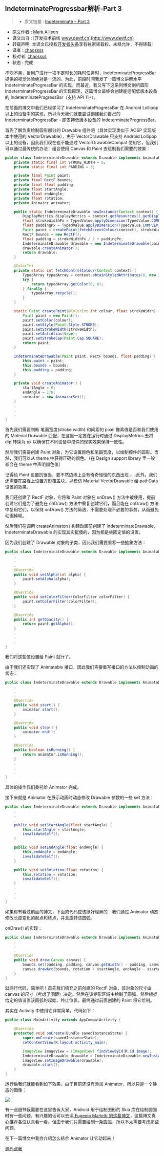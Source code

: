 IndeterminateProgressbar解析-Part 3
---

> * 原文链接 : [Indeterminate – Part 3](https://blog.stylingandroid.com/indeterminate-part-3/)
* 原文作者 : [Mark Allison](blog.stylingandroid.com)
* 译文出自 : [开发技术前线 www.devtf.cn](http://www.devtf.cn)
* 转载声明: 本译文已授权[开发者头条](http://toutiao.io/download)享有独家转载权，未经允许，不得转载!
* 译者 : [chaossss](https://github.com/chaossss) 
* 校对者: [chaossss](https://github.com/chaossss) 
* 状态 :  完成 



不吹不黑，当用户进行一项不定时长的耗时任务时，IndeterminateProgressBar 提供的视觉体验绝对是一流的。为此，前段时间我发了一篇博文讲解水平 IndeterminateProgressBar 的实现，而最近，我又写下这系列博文剖析圆形 IndeterminateProgressBar 的实现原理，这篇博文最终会创建能适配低版本设备的 IndeterminateProgressBar（支持 API 11+）。

在前面的博文中我们已经学习了 IndeterminateProgressBar 在 Android Lollipop 以上的设备中的实现，所以今天我们就要尝试创建我们自己的 IndeterminateProgressBar - 即支持低版本设备的 IndeterminateProgressBar。

首先了解负责绘制圆形部分的 Drawable 组件吧（具体实现类似于 AOSP 实现版本中使用的 VectorDrawable），由于 VectorDrawable 只支持 Android Lollipop 以上的设备，因此我们现在也不能通过 VectorDrawableCompat 使用它，但我们可以通过最传统的办法：组合使用 Canvas 和 Paint 去绘制我们需要的效果：

```java
public class IndeterminateDrawable extends Drawable implements Animatable {
    private static final int STROKE_WIDTH = 6;
    private static final int PADDING = 3;

    private final Paint paint;
    private final RectF bounds;
    private final float padding;
    private float startAngle;
    private float endAngle;
    private float rotation;
    private Animator animator;

    public static IndeterminateDrawable newInstance(Context context) {
        DisplayMetrics displayMetrics = context.getResources().getDisplayMetrics();
        float strokeWidthPx = TypedValue.applyDimension(TypedValue.COMPLEX_UNIT_DIP, STROKE_WIDTH, displayMetrics);
        float paddingPx = TypedValue.applyDimension(TypedValue.COMPLEX_UNIT_DIP, PADDING, displayMetrics);
        Paint paint = createPaint(fetchAccentColour(context), strokeWidthPx);
        RectF bounds = new RectF();
        float padding = strokeWidthPx / 2 + paddingPx;
        IndeterminateDrawable drawable = new IndeterminateDrawable(paint, bounds, padding);
        drawable.createAnimator();
        return drawable;
    }

    @ColorInt
    private static int fetchControlColour(Context context) {
        TypedArray typedArray = context.obtainStyledAttributes(0, new int[]{R.attr.colorControlActivated});
        try {
            return typedArray.getColor(0, 0);
        } finally {
            typedArray.recycle();
        }
    }

    static Paint createPaint(@ColorInt int colour, float strokeWidth) {
        Paint paint = new Paint();
        paint.setColor(colour);
        paint.setStyle(Paint.Style.STROKE);
        paint.setStrokeWidth(strokeWidth);
        paint.setAntiAlias(true);
        paint.setStrokeCap(Paint.Cap.SQUARE);
        return paint;
    }

    IndeterminateDrawable(Paint paint, RectF bounds, float padding) {
        this.paint = paint;
        this.bounds = bounds;
        this.padding = padding;
    }

    private void createAnimator() {
        startAngle = 0;
        endAngle = 270;
        animator = new AnimatorSet();
    }
    .
    .
    .
}
```

首先我们需要判断 笔画宽度(stroke width) 和间距的 pixel 像素值是否和我们使用的 Material Drawable 匹配，在这里一定要在运行时通过 DisplayMetrics 去将 dip 转换为 px 以确保在不同设备中控件的现实效果保持一致性。

然后我们需要创建 Paint 对象，为它设置颜色和笔画宽度，以绘制控件的圆形。当然，我们可以从 theme 中获得正确的颜色。（在 Design support library 里一般都会在 theme 中声明颜色值）

记得给 Paint 设置抗锯齿，要不然边缘上会有奇奇怪怪的东西出现……此外，我们还需要在路径上设置方形覆盖块，以模仿 Material VectorDrawable 给 pathData 设置的效果。

我们还创建了 RectF 对象，它将和 Paint 对象在 onDraw() 方法中被使用，提前创建它们是为了避免在 onDraw() 方法中重复创建它们，而且能在 onDraw() 方法中复用它们，以保持 onDraw() 方法的简洁，不需要处理不必要的事务，从而避免动画掉帧。

然后我们在调用 createAnimator() 构建动画前创建了 IndeterminateDrawable，IndeterminateDrawable 的实现其实挺傻的，因为都是些固定值的设置。

因为我们创建了 Drawable 对象的子类，因此我们需要重写一些抽象方法：

```java
public class IndeterminateDrawable extends Drawable implements Animatable {
    .
    .
    .
    @Override
    public void setAlpha(int alpha) {
        paint.setAlpha(alpha);
    }

    @Override
    public void setColorFilter(ColorFilter colorFilter) {
        paint.setColorFilter(colorFilter);
    }

    @Override
    public int getOpacity() {
        return paint.getAlpha();
    }
    .
    .
    .
}
```

我们将这些值设置给 Paint 就行了。

由于我们还实现了 Animatable 接口，因此我们需要重写接口的方法以控制动画的状态：

```java
public class IndeterminateDrawable extends Drawable implements Animatable {
    .
    .
    .
    @Override
    public void start() {
        animator.start();
    }

    @Override
    public void stop() {
        animator.end();
    }

    @Override
    public boolean isRunning() {
        return animator.isRunning();
    }
    .
    .
    .
}
```

具体的操作我们委托给 Animator 完成。

接下来就是 Animator 在展示动画时动态修改 Drawable 参数的一些 set 方法：

```java
public class IndeterminateDrawable extends Drawable implements Animatable {
    .
    .
    .
    public void setStartAngle(float startAngle) {
        this.startAngle = startAngle;
        invalidateSelf();
    }

    public void setEndAngle(float endAngle) {
        this.endAngle = endAngle;
        invalidateSelf();
    }

    public void setRotation(float rotation) {
        this.rotation = rotation;
        invalidateSelf();
    }
    .
    .
    .
}
```

如果你有看过前面的博文，下面的代码应该挺好理解的 - 我们通过 Animator 动态修改长度变化的起点和终点，并且旋转该圆弧。

onDraw() 的实现：

```java
public class IndeterminateDrawable extends Drawable implements Animatable {
    .
    .
    .
    @Override
    public void draw(Canvas canvas) {
        bounds.set(padding, padding, canvas.getWidth() - padding, canvas.getHeight() - padding);
        canvas.drawArc(bounds, rotation + startAngle, endAngle - startAngle, false, paint);
    }
}
```

就两行代码，简单吧！首先我们填充之前创建的 RectF 对象，该对象的尺寸由 canvas 的尺寸（考虑了间距）决定。然后在该矩形区域中绘制了圆弧，然后根据给定的值设置该圆弧的起始、终止位置。最终通过前面创建的 Paint 将它绘制。

其实在 Activity 中使用它非常简单，代码如下：

```java
public class MainActivity extends AppCompatActivity {

    @Override
    protected void onCreate(Bundle savedInstanceState) {
        super.onCreate(savedInstanceState);
        setContentView(R.layout.activity_main);

        ImageView imageView = (ImageView) findViewById(R.id.image);
        IndeterminateDrawable drawable = IndeterminateDrawable.newInstance(this);
        imageView.setImageDrawable(drawable);
        drawable.start();
    }
}
```

运行后我们就能看到如下效果，由于目前还没有添加 Animator，所以只是一个静态的图像：

![](https://i2.wp.com/blog.stylingandroid.com/wp-content/uploads/2016/01/static_IndeterminateDrawable.png?resize=300%2C225&ssl=1)

有一点细节我需要在这里告诉大家，Android 用于绘制图形的 Skia 库在绘制圆弧时有一些问题，有兴趣的话可以去读[ Eugenio Marletti 的这篇博文](https://medium.com/@workingkills/the-mysterious-case-of-who-killed-arcs-on-android-9155f49166b8#.2uznv5mun)，这篇博文真心推荐各位认真看一看。但由于我们只需要绘制一条圆弧，所以不太需要考虑那些问题。

在下一篇博文中我会介绍怎么结合 Animator 让它动起来！

[源码点我](https://github.com/StylingAndroid/Indeterminate/tree/Part3)